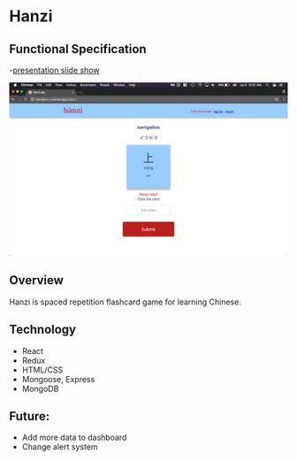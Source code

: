 # Hanzi

## Functional Specification
-[presentation slide show](https://docs.google.com/presentation/d/103c-r7qpS5HwX3zPI1LMWO5t8-jG2ScPfdMoFK8n7Rs/edit#slide=id.g21ca4a0167_0_228)

![hanzi](https://github.com/cfv7/hanzi/blob/master/media/question-page.png)

## Overview
Hanzi is spaced repetition flashcard game for learning Chinese.

## Technology
* React
* Redux
* HTML/CSS
* Mongoose, Express
* MongoDB

## Future:
* Add more data to dashboard
* Change alert system